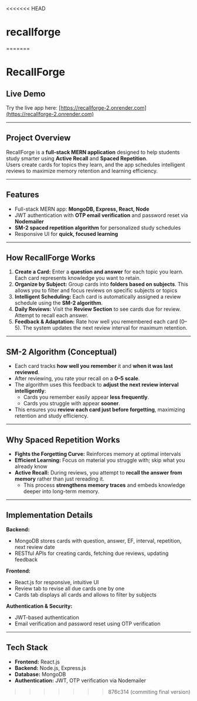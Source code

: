 <<<<<<< HEAD
# recallforge
=======
# RecallForge

## Live Demo
Try the live app here: [https://recallforge-2.onrender.com](https://recallforge-2.onrender.com)

---

## Project Overview
RecallForge is a **full-stack MERN application** designed to help students study smarter using **Active Recall** and **Spaced Repetition**.  
Users create cards for topics they learn, and the app schedules intelligent reviews to maximize memory retention and learning efficiency.

---

## Features
- Full-stack MERN app: **MongoDB, Express, React, Node**
- JWT authentication with **OTP email verification** and password reset via **Nodemailer**
- **SM-2 spaced repetition algorithm** for personalized study schedules
- Responsive UI for **quick, focused learning**

---

## How RecallForge Works

1. **Create a Card:** Enter a **question and answer** for each topic you learn. Each card represents knowledge you want to retain.
2. **Organize by Subject:** Group cards into **folders based on subjects**. This allows you to filter and focus reviews on specific subjects or topics  
3. **Intelligent Scheduling:** Each card is automatically assigned a review schedule using the **SM-2 algorithm**.  
4. **Daily Reviews:** Visit the **Review Section** to see cards due for review. Attempt to recall each answer.  
5. **Feedback & Adaptation:** Rate how well you remembered each card (0–5). The system updates the next review interval for maximum retention.

---

## SM-2 Algorithm (Conceptual)

- Each card tracks **how well you remember** it and **when it was last reviewed**.  
- After reviewing, you rate your recall on a **0–5 scale**.  
- The algorithm uses this feedback to **adjust the next review interval intelligently**:
  - Cards you remember easily appear **less frequently**.  
  - Cards you struggle with appear **sooner**.  
- This ensures you **review each card just before forgetting**, maximizing retention and study efficiency.

---

## Why Spaced Repetition Works

- **Fights the Forgetting Curve:** Reinforces memory at optimal intervals  
- **Efficient Learning:** Focus on material you struggle with; skip what you already know  
- **Active Recall:** During reviews, you attempt to **recall the answer from memory** rather than just rereading it.  
  - This process **strengthens memory traces** and embeds knowledge deeper into long-term memory.
---

## Implementation Details

**Backend:**
- MongoDB stores cards with question, answer, EF, interval, repetition, next review date  
- RESTful APIs for creating cards, fetching due reviews, updating feedback  

**Frontend:**
- React.js for responsive, intuitive UI  
- Review tab to revise all due cards one by one
- Cards tab displays all cards and allows to filter by subjects

**Authentication & Security:**
- JWT-based authentication  
- Email verification and password reset using OTP verification

---

## Tech Stack
- **Frontend:** React.js  
- **Backend:** Node.js, Express.js  
- **Database:** MongoDB  
- **Authentication:** JWT, OTP verification via Nodemailer
>>>>>>> 876c314 (commiting final version)
